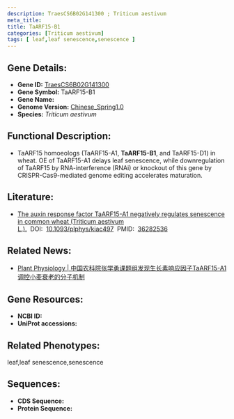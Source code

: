 ```yaml
---
description: TraesCS6B02G141300 ; Triticum aestivum
meta_title:
title: TaARF15-B1
categories: [Triticum aestivum]
tags: [ leaf,leaf senescence,senescence ]
---
```


## Gene Details:
- **Gene ID:**	[TraesCS6B02G141300]()
- **Gene Symbol:** TaARF15-B1
- **Gene Name:** 
- **Genome Version:** [Chinese_Spring1.0]()
- **Species:** *Triticum aestivum*

## Functional Description:
   - TaARF15 homoeologs (TaARF15-A1, **TaARF15-B1**, and TaARF15-D1) in wheat. OE of TaARF15-A1 delays leaf senescence, while downregulation of TaARF15 by RNA-interference (RNAi) or knockout of this gene by CRISPR-Cas9-mediated genome editing accelerates maturation.

## Literature:
   - [The auxin response factor TaARF15-A1 negatively regulates senescence in common wheat (Triticum aestivum L.).]( https://academic.oup.com/plphys/article/191/2/1254/6772533?login=true)&nbsp;&nbsp;DOI:&nbsp;&nbsp;[10.1093/plphys/kiac497](https://academic.oup.com/plphys/article/191/2/1254/6772533?login=true)&nbsp;&nbsp;PMID:&nbsp;&nbsp;[36282536](https://pubmed.ncbi.nlm.nih.gov/36282536/)

## Related News:
   - [Plant Physiology | 中国农科院张学勇课题组发现生长素响应因子TaARF15-A1调控小麦衰老的分子机制](https://mp.weixin.qq.com/s?__biz=Mzg3MDEwNDEyMg==&mid=2247540171&idx=5&sn=ff3c30c6dc34bf15d1d2f4bc143700cb&chksm=ce90f09ef9e779880a8e4cace56e0dfbb493226c54c1089be39522d5a7b448252bd7076c51f6&scene=27#wechat_redirect)

## Gene Resources:
- **NCBI ID:** [](https://www.ncbi.nlm.nih.gov/gene/?term=)
- **UniProt accessions:** [](https://www.uniprot.org/uniprotkb//entry)

## Related Phenotypes:
leaf,leaf senescence,senescence

## Sequences:
- **CDS Sequence:**
- **Protein Sequence:**
